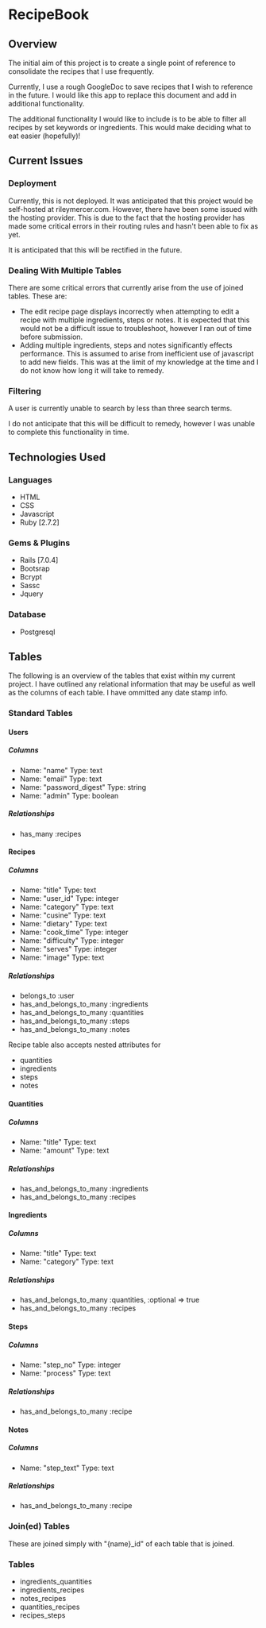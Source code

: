 # RecipeBook

## Overview
The initial aim of this project is to create a single point of reference to consolidate the recipes that I use frequently. 

Currently, I use a rough GoogleDoc to save recipes that I wish to reference in the future. I would like this app to replace this document and add in additional functionality.

The additional functionality I would like to include is to be able to filter all recipes by set keywords or ingredients. This would make deciding what to eat easier (hopefully)!


## Current Issues
### Deployment
Currently, this is not deployed. It was anticipated that this project would be self-hosted at rileymercer.com. However, there have been some issued with the hosting provider. This is due to the fact that the hosting provider has made some critical errors in their routing rules and hasn't been able to fix as yet.

It is anticipated that this will be rectified in the future.

### Dealing With Multiple Tables
There are some critical errors that currently arise from the use of joined tables. These are:
- The edit recipe page displays incorrectly when attempting to edit a recipe with multiple ingredients, steps or notes. It is expected that this would not be a difficult issue to troubleshoot, however I ran out of time before submission.
- Adding multiple ingredients, steps and notes significantly effects performance. This is assumed to arise from inefficient use of javascript to add new fields. This was at the limit of my knowledge at the time and I do not know how long it will take to remedy.

### Filtering
A user is currently unable to search by less than three search terms. 

I do not anticipate that this will be difficult to remedy, however I was unable to complete this functionality in time.


## Technologies Used
### Languages
- HTML
- CSS
- Javascript
- Ruby [2.7.2]

### Gems & Plugins
- Rails [7.0.4]
- Bootsrap
- Bcrypt
- Sassc
- Jquery

### Database
- Postgresql

## Tables
The following is an overview of the tables that exist within my current project. I have outlined any relational information that may be useful as well as the columns of each table. I have ommitted any date stamp info.

### Standard Tables
#### Users
##### Columns
- Name: "name"    Type: text
- Name: "email"    Type: text
- Name: "password_digest"    Type: string
- Name: "admin"    Type: boolean

##### Relationships
- has_many :recipes


#### Recipes
##### Columns
- Name: "title"    Type: text
- Name: "user_id"    Type: integer
- Name: "category"    Type: text
- Name: "cusine"    Type: text
- Name: "dietary"    Type: text
- Name: "cook_time"    Type: integer
- Name: "difficulty"    Type: integer
- Name: "serves"    Type: integer
- Name: "image"    Type: text

##### Relationships
- belongs_to :user
- has_and_belongs_to_many :ingredients
- has_and_belongs_to_many :quantities
- has_and_belongs_to_many :steps
- has_and_belongs_to_many :notes

Recipe table also accepts nested attributes for 
- quantities
- ingredients
- steps
- notes

#### Quantities
##### Columns
- Name: "title"    Type: text
- Name: "amount"    Type: text

##### Relationships
- has_and_belongs_to_many :ingredients
- has_and_belongs_to_many :recipes


#### Ingredients
##### Columns
- Name: "title"    Type: text
- Name: "category"    Type: text

##### Relationships
- has_and_belongs_to_many :quantities, :optional => true
- has_and_belongs_to_many :recipes


#### Steps
##### Columns
- Name: "step_no"    Type: integer
- Name: "process"    Type: text

##### Relationships
- has_and_belongs_to_many :recipe


#### Notes
##### Columns
- Name: "step_text"    Type: text

##### Relationships
- has_and_belongs_to_many :recipe


### Join(ed) Tables
These are joined simply with "{name}_id" of each table that is joined.
### Tables
- ingredients_quantities
- ingredients_recipes
- notes_recipes
- quantities_recipes
- recipes_steps